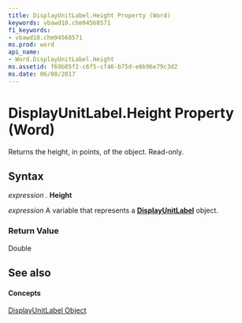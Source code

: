 ```yaml
---
title: DisplayUnitLabel.Height Property (Word)
keywords: vbawd10.chm94568571
f1_keywords:
- vbawd10.chm94568571
ms.prod: word
api_name:
- Word.DisplayUnitLabel.Height
ms.assetid: f69b85f2-c6f5-cf46-b75d-e6b96e79c3d2
ms.date: 06/08/2017
---
```



# DisplayUnitLabel.Height Property (Word)

Returns the height, in points, of the object. Read-only.


## Syntax

 _expression_ . **Height**

 _expression_ A variable that represents a **[DisplayUnitLabel](Word.DisplayUnitLabel.md)** object.


### Return Value

Double


## See also


#### Concepts


[DisplayUnitLabel Object](Word.DisplayUnitLabel.md)

